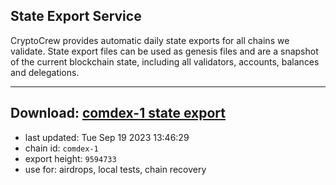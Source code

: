 ## State Export Service
CryptoCrew provides automatic daily state exports for all chains we validate. State export files can be used as genesis files and are a snapshot of the current blockchain state, including all validators, accounts, balances and delegations.

---
**Download: [comdex-1 state export](https://dl.ccvalidators.com/SERVICE/comdex/comdex-1_export_9594733.json)**
---

- last updated: Tue Sep 19 2023 13:46:29
- chain id: `comdex-1`
- export height: `9594733`
- use for: airdrops, local tests, chain recovery
